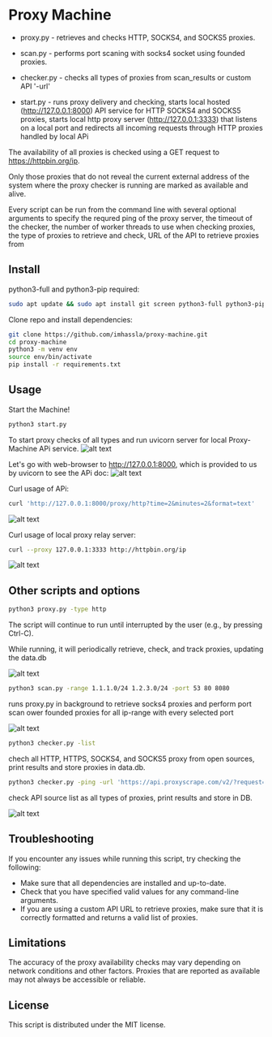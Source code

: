 # Proxy Machine

- proxy.py - retrieves and checks HTTP, SOCKS4, and SOCKS5 proxies.

- scan.py - performs port scaning with socks4 socket using founded proxies.

- checker.py - checks all types of proxies from scan_results or custom API '-url'

- start.py - runs proxy delivery and checking, starts local hosted (http://127.0.0.1:8000) API service for HTTP SOCKS4 and SOCKS5 proxies,
  starts local http proxy server (http://127.0.0.1:3333) that listens on a local port and redirects all incoming requests through HTTP proxies handled by local APi


The availability of all proxies is checked using a GET request to https://httpbin.org/ip. 

Only those proxies that do not reveal the current external address of the system where the proxy checker is running are marked as available and alive.

Every script can be run from the command line with several optional arguments to specify the requred ping of the proxy server, the timeout of the checker, the number of worker threads to use when checking proxies, the type of proxies to retrieve and check, URL of the API to retrieve proxies from   

## Install
python3-full and python3-pip required:
```bash
sudo apt update && sudo apt install git screen python3-full python3-pip -y
```
  
Clone repo and install dependencies:
```bash
git clone https://github.com/imhassla/proxy-machine.git
cd proxy-machine
python3 -m venv env
source env/bin/activate
pip install -r requirements.txt
```


## Usage
Start the Machine!
```bash
python3 start.py
```
To start proxy checks of all types and run uvicorn server for local Proxy-Machine APi service.
![alt text](https://github.com/imhassla/proxy-machine/blob/main/img/api-start.png)

Let's go with web-browser to http://127.0.0.1:8000, which is provided to us by uvicorn to see the APi doc:
![alt text](https://github.com/imhassla/proxy-machine/blob/main/img/api-doc.png)

Curl usage of APi:
```bash
curl 'http://127.0.0.1:8000/proxy/http?time=2&minutes=2&format=text'
```
![alt text](https://github.com/imhassla/proxy-machine/blob/main/img/api-demo.png)

Curl usage of local proxy relay server:
```bash
curl --proxy 127.0.0.1:3333 http://httpbin.org/ip
```
![alt text](https://github.com/imhassla/proxy-machine/blob/main/img/http-proxy-relay.png)

## Other scripts and options
```bash
python3 proxy.py -type http
```

The script will continue to run until interrupted by the user (e.g., by pressing Ctrl-C). 

While running, it will periodically retrieve, check, and track proxies, updating the data.db 

![alt text](https://github.com/imhassla/proxy-machine/blob/main/img/demo_machine.png)

```bash
python3 scan.py -range 1.1.1.0/24 1.2.3.0/24 -port 53 80 8080
```
runs proxy.py in background to retrieve socks4 proxies and perform port scan ower founded proxies for all ip-range with every selected port

![alt text](https://github.com/imhassla/proxy-machine/blob/main/img/demo_scan.png)

```bash
python3 checker.py -list
```
chech all HTTP, HTTPS, SOCKS4, and SOCKS5 proxy from open sources, print results and store proxies in data.db.


```bash
python3 checker.py -ping -url 'https://api.proxyscrape.com/v2/?request=displayproxies&protocol=all&timeout=300'
```
check API source list as all types of proxies, print results and store in DB.

![alt text](https://github.com/imhassla/proxy-machine/blob/main/img/demo_checker.png)

## Troubleshooting

If you encounter any issues while running this script, try checking the following:

- Make sure that all dependencies are installed and up-to-date.
- Check that you have specified valid values for any command-line arguments.
- If you are using a custom API URL to retrieve proxies, make sure that it is correctly formatted and returns a valid list of proxies.

## Limitations

The accuracy of the proxy availability checks may vary depending on network conditions and other factors. Proxies that are reported as available may not always be accessible or reliable.

## License

This script is distributed under the MIT license. 
